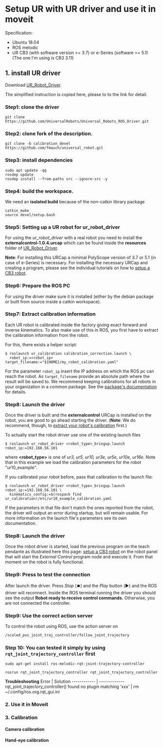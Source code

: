 # Setup UR with UR driver and use it in moveit
Specification:
* Ubuntu 18.04 
* ROS melodic
* UR CB3 (with software version >= 3.7) or e-Series (software >= 5.1)  (The one I'm using is CB3 3.11)

## 1. install UR driver
Download [UR_Robot_Driver](https://github.com/UniversalRobots/Universal_Robots_ROS_Driver).

The simplified instruction is copied here, please to to the link for detail.

### Step1: clone the driver  

```git clone https://github.com/UniversalRobots/Universal_Robots_ROS_Driver.git```

### Step2: clone fork of the description. 

```git clone -b calibration_devel https://github.com/fmauch/universal_robot.git```

### Step3: install dependencies
```
sudo apt update -qq
rosdep update
rosdep install --from-paths src --ignore-src -y
```
### Step4: build the workspace. 
We need an **isolated build** because of the non-catkin library package  
```
catkin_make
source devel/setup.bash
```

### Step5: Setting up a UR robot for ur_robot_driver
For using the *ur_robot_driver* with a real robot you need to install the
**externalcontrol-1.0.4.urcap** which can be found inside the **resources** folder of [UR_Robot_Driver](https://github.com/UniversalRobots/Universal_Robots_ROS_Driver).

**Note**: For installing this URCap a minimal PolyScope version of 3.7 or 5.1 (in case of e-Series) is
necessary. For installing the necessary URCap and creating a program, please see the individual tutorials on
how to [setup a CB3 robot](https://github.com/UniversalRobots/Universal_Robots_ROS_Driver/ur_robot_driver/doc/install_urcap_cb3.md).

### Step6: Prepare the ROS PC
For using the driver make sure it is installed (either by the debian package or built from source
inside a catkin workspace).

### Step7: Extract calibration information
Each UR robot is calibrated inside the factory giving exact forward and inverse kinematics. To also
make use of this in ROS, you first have to extract the calibration information from the robot.

For this, there exists a helper script:

    $ roslaunch ur_calibration calibration_correction.launch \
      robot_ip:=<robot_ip> target_filename:="${HOME}/my_robot_calibration.yaml"

For the parameter `robot_ip` insert the IP address on which the ROS pc can reach the robot. As
`target_filename` provide an absolute path where the result will be saved to.
We recommend keeping calibrations for all robots in your organization in a common package. See the
[package's documentation](ur_calibration/README.md) for details.

### Step8: Launch the driver
Once the driver is built and the **externalcontrol** URCap is installed on the
robot, you are good to go ahead starting the driver. (**Note**: We do recommend, though, to [extract your robot's
calibration](#extract-calibration-information) first.)

To actually start the robot driver use one of the existing launch files

    $ roslaunch ur_robot_driver <robot_type>_bringup.launch robot_ip:=192.168.56.101

where **<robot_type>** is one of *ur3, ur5, ur10, ur3e, ur5e, ur10e, ur16e*. Note that in this example we
load the calibration parameters for the robot "ur10_example".

If you calibrated your robot before, pass that calibration to the launch file:

    $ roslaunch ur_robot_driver <robot_type>_bringup.launch robot_ip:=192.168.56.101 \
      kinematics_config:=$(rospack find ur_calibration)/etc/ur10_example_calibration.yaml

If the parameters in that file don't match the ones reported from the robot, the driver will output
an error during startup, but will remain usable.
For more information on the launch file's parameters see its own documentation.

### Step8: Launch the driver
Once the robot driver is started, load the previous program on the teach pendante as illustrated here this page: [setup a CB3 robot](https://github.com/UniversalRobots/Universal_Robots_ROS_Driver/ur_robot_driver/doc/install_urcap_cb3.md)
on the robot panel that will start the *External Control* program node and execute it.
From that moment on the robot is fully functional. 

### Step9: Press to test the connection

After launch the driver. Press *Stop* (:stop_button:) and the *Play* button (:arrow_forward:) and the ROS driver will reconnect.
Inside the ROS terminal running the driver you should see the output **Robot ready to receive control commands.** 
Otherwise, you are not connected the controller.

### Step9: Use the correct action server

To control the robot using ROS, use the action server on

```bash
/scaled_pos_joint_traj_controller/follow_joint_trajectory
```

### Step 10: You can tested it simply by using ```rqt_joint_trajectory_controller``` first

```
sudo apt-get install ros-melodic-rqt-joint-trajectory-controller

rosrun rqt_joint_trajectory_controller rqt_joint_trajectory_controller
```

**Troubleshooting**
Error | Solution
------------ | -------------
rqt_joint_trajectory_controller() found no plugin matching ‘xxx' | rm ~/.config/ros.org.rqt_gui.ini



### 2. Use it in Moveit


### 3. Calibration

#### Camera calibration
#### Hand-eye calibration




